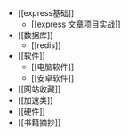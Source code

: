 - [[express基础]]
	- [[express 文章项目实战]]
- [[数据库]]
	- [[redis]]
- [[软件]]
	- [[电脑软件]]
	- [[安卓软件]]
- [[网站收藏]]
- [[加速类]]
- [[硬件]]
- [[书籍摘抄]]